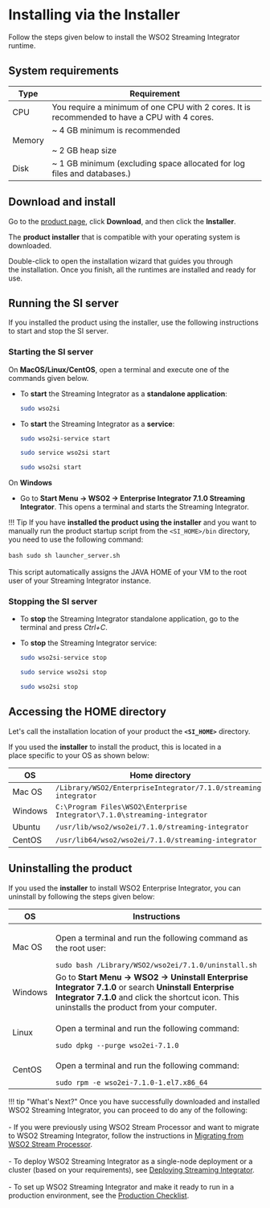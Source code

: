 # Installing via the Installer

Follow the steps given below to install the WSO2 Streaming Integrator runtime.

## System requirements

| Type   | Requirement                                                                                     |
|--------|-------------------------------------------------------------------------------------------------|
| CPU    | You require a minimum of one CPU with 2 cores. It is recommended to have a CPU with 4 cores.    |
| Memory | ~ 4 GB minimum is recommended</br> </br>  ~ 2 GB heap size                                      |
| Disk   | ~ 1 GB minimum (excluding space allocated for log files and databases.)                         |

## Download and install

Go to the [product page](https://wso2.com/integration/#), click **Download**, and then click the **Installer**.

The **product installer** that is compatible with your operating system is downloaded.

Double-click to open the installation wizard that guides you through the installation. Once you finish, all the runtimes are installed and ready for use.

## Running the SI server

If you installed the product using the installer, use the following instructions to start and stop the SI server.

### Starting the SI server

On **MacOS/Linux/CentOS**, open a terminal and execute one of the commands given below.

-  To <b>start</b> the Streaming Integrator as a <b>standalone application</b>:

      ```bash
      sudo wso2si
      ```
   
-  To <b>start</b> the Streaming Integrator as a <b>service</b>:
      
      ```bash tab="On MacOS"
      sudo wso2si-service start
      ```

      ```bash tab="On Linux"
      sudo service wso2si start
      ```

      ```bash tab="On Centos"
      sudo wso2si start
      ```

On **Windows**

-  Go to **Start Menu -> WSO2 -> Enterprise Integrator 7.1.0 Streaming Integrator**. This opens a terminal and starts the Streaming Integrator.

!!! Tip
    If you have **installed the product using the installer** and you want to manually run the product startup script from the `<SI_HOME>/bin` directory, you need to use the following command:<br/><br/>
    ```bash
    sudo sh launcher_server.sh
    ```<br/><br/>
    This script automatically assigns the JAVA HOME of your VM to the root user of your Streaming Integrator instance.
    
### Stopping the SI server

-  To <b>stop</b> the Streaming Integrator standalone application, go to the terminal and press <i>Ctrl+C</i>.

-  To <b>stop</b> the Streaming Integrator service:
      
      ```bash tab='On MacOS'
      sudo wso2si-service stop
      ```

      ```bash tab='On Linux'
      sudo service wso2si stop
      ```

      ```bash tab='On CentOS'
      sudo wso2si stop

## Accessing the HOME directory

Let's call the installation location of your product the **`<SI_HOME>`** directory.

If you used the **installer** to install the product, this is located in a place specific to your OS as shown below:

<table style="width:100%;">
   <colgroup>
      <col style="width: 9%" />
      <col style="width: 90%" />
   </colgroup>
   <thead>
      <tr class="header">
         <th>OS</th>
         <th>Home directory</th>
      </tr>
   </thead>
   <tbody>
      <tr class="odd">
         <td>Mac OS</td>
         <td><code>/Library/WSO2/EnterpriseIntegrator/7.1.0/streaming-integrator</code></td>
      </tr>
      <tr class="even">
         <td>Windows</td>
         <td><code>C:\Program Files\WSO2\Enterprise Integrator\7.1.0\streaming-integrator</code></td>
      </tr>
      <tr class="odd">
         <td>Ubuntu</td>
         <td><code>/usr/lib/wso2/wso2ei/7.1.0/streaming-integrator</code></td>
      </tr>
      <tr class="even">
         <td>CentOS</td>
         <td><code>/usr/lib64/wso2/wso2ei/7.1.0/streaming-integrator</code></td>
      </tr>
   </tbody>
</table>

## Uninstalling the product

If you used the **installer** to install WSO2 Enterprise Integrator, you can uninstall by following the steps given below:

<table>
<thead>
<tr class="header">
<th>OS</th>
<th>Instructions</th>
</tr>
</thead>
<tbody>
<tr class="odd">
<td>Mac OS</td>
<td><div class="content-wrapper">
<p>Open a terminal and run the following command as the root user:</p>
  <code>sudo bash /Library/WSO2/wso2ei/7.1.0/uninstall.sh</code>
</div>
</div>
</div></td>
</tr>
<tr class="even">
<td>Windows</td>
<td>Go to <strong>Start Menu -&gt; WSO2 -&gt; Uninstall Enterprise Integrator 7.1.0</strong> or search <strong>Uninstall Enterprise Integrator 7.1.0</strong> and click the shortcut icon. This uninstalls the product from your computer.</td>
</tr>
<tr class="odd">
<td>Linux</td>
<td><div class="content-wrapper">
<p>Open a terminal and run the following command:</p>
<code>sudo dpkg --purge wso2ei-7.1.0</code>
</div>
</div>
</div></td>
</tr>
<tr class="even">
<td>CentOS</td>
<td><div class="content-wrapper">
<p>Open a terminal and run the following command:</p>
<code>sudo rpm -e wso2ei-7.1.0-1.el7.x86_64</code>
</div>
</div>
</div></td>
</tr>
</tbody>
</table>

!!! tip "What's Next?"
    Once you have successfully downloaded and installed WSO2 Streaming Integrator, you can proceed to do any of the following:<br/><br/>
    - If you were previously using WSO2 Stream Processor and want to migrate to WSO2 Streaming Integrator, follow the instructions in [Migrating from WSO2 Stream Processor]({{base_path}}/install-and-setup/upgrading-wso2-si/migrating-from-stream-processor).<br/><br/>
    - To deploy WSO2 Streaming Integrator as a single-node deployment or a cluster (based on your requirements), see [Deploying Streaming Integrator]({{base_path}}/install-and-setup/setup/si-deployment/deployment-guide).<br/><br/>
    - To set up WSO2 Streaming Integrator and make it ready to run in a production environment, see the [Production Checklist]({{base_path}}/install-and-setup/setup/si-setup/production-checklist).<br/><br/>
    